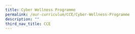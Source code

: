 ```yaml
---
title: Cyber Wellness Programme
permalink: /our-curriculum/CCE/Cyber-Wellness-Programme
description: ""
third_nav_title: CCE
---
```

